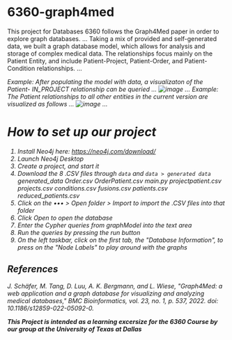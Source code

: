 # 6360-graph4med
This project for Databases 6360 follows the Graph4Med paper in order to explore graph databases. ...
Taking a mix of provided and self-generated data, we built a graph database model, which allows for analysis and storage of complex medical data. 
The relationships focus mainly on the Patient Entity, and include Patient-Project, Patient-Order, and Patient-Condition relationships. ...

<em> Example: After populating the model with data, a visualizaton of the Patient- IN_PROJECT relationship can be queried <em> ...
![image](https://github.com/user-attachments/assets/4671c77a-7883-4076-b09b-f4b90c76109e)
...
<em>Example: The Patient relationships to all other entities in the current version are visualized as follows <em> ...
![image](https://github.com/user-attachments/assets/329d92f5-8dfb-4fb3-9334-c654c6553c22)
...

# How to set up our project
1. Install Neo4j here: https://neo4j.com/download/
2. Launch Neo4j Desktop
3. Create a project, and start it
4. Download the 8 .CSV files through `data` and `data > generated data`
   generated_data
   Order.csv
   OrderPatient.csv
   main.py
   projectpatient.csv
   projects.csv
   conditions.csv
   fusions.csv
   patients.csv
   reduced_patients.csv
5. Click on the ••• > Open folder > Import to import the .CSV files into that folder
6. Click Open to open the database
7. Enter the Cypher queries from graphModel into the text area
8. Run the queries by pressing the run button
9. On the left taskbar, click on the first tab, the "Database Information", to press on the "Node Labels" to play around with the graphs

## References
J. Schäfer, M. Tang, D. Luu, A. K. Bergmann, and L. Wiese, "Graph4Med: a web application and a graph database for visualizing and analyzing medical databases," BMC Bioinformatics, vol. 23, no. 1, p. 537, 2022. doi: 10.1186/s12859-022-05092-0.
 
<b> This Project is intended as a learning excersize for the 6360 Course by our group at the University of Texas at Dallas <b>
